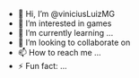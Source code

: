 - 👋 Hi, I’m @viniciusLuizMG
- 👀 I’m interested in games 
- 🌱 I’m currently learning ...
- 💞️ I’m looking to collaborate on
- 📫 How to reach me ...
- ⚡ Fun fact: ...

<!---
viniciusLuizMG/viniciusLuizMG is a ✨ special ✨ repository because its `README.md` (this file) appears on your GitHub profile.
You can click the Preview link to take a look at your changes.
--->

